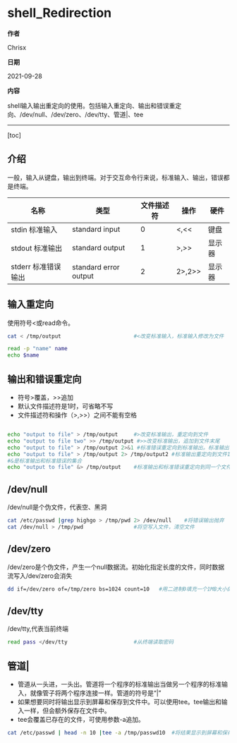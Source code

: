 # shell_Redirection

**作者**

Chrisx

**日期**

2021-09-28

**内容**

shell输入输出重定向的使用。包括输入重定向、输出和错误重定向、/dev/null、/dev/zero、/dev/tty、管道|、tee

----

[toc]

## 介绍

一般，输入从键盘，输出到终端。对于交互命令行来说，标准输入、输出，错误都是终端。

| 名称                | 类型                  | 文件描述符 | 操作   | 硬件   |
| ------------------- | --------------------- | ---------- | ------ | ------ |
| stdin 标准输入      | standard input        | 0          | <,<<   | 键盘   |
| stdout 标准输出     | standard output       | 1          | >,>>   | 显示器 |
| stderr 标准错误输出 | standard error output | 2          | 2>,2>> | 显示器 |

## 输入重定向

使用符号<或read命令。

```sh
cat < /tmp/output                       #<改变标准输入，标准输入修改为文件

read -p "name" name
echo $name

```

## 输出和错误重定向

* 符号>覆盖，>>追加
* 默认文件描述符是1时，可省略不写
* 文件描述符和操作（>,>>）之间不能有空格

```sh

echo "output to file" > /tmp/output     #>改变标准输出，重定向到文件
echo "output to file two" >> /tmp/output #>>改变标准输出，追加到文件末尾
echo "output to file" > /tmp/output 2>&1 #标准错误重定向到标准输出。标准输出和标准错误重定向到同一个文件
echo "output to file" > /tmp/output 2> /tmp/output2 #标准输出重定向到文件1，标准错误重定向到文件2，放到不同文件中
#&是标准输出和标准错误的集合
echo "output to file" &> /tmp/output    #标准输出和标准错误重定向到同一个文件，等于(> 2>&1)

```

## /dev/null

/dev/null是个伪文件，代表空、黑洞

```sh
cat /etc/passwd |grep highgo > /tmp/pwd 2> /dev/null    #将错误输出抛弃
cat /dev/null > /tmp/pwd                #将空写入文件，清空文件

```

## /dev/zero

/dev/zero是个伪文件，产生一个null数据流。初始化指定长度的文件，同时数据流写入/dev/zero会消失

```sh
dd if=/dev/zero of=/tmp/zero bs=1024 count=10   #用二进制0填充一个1MB大小的文件

```

## /dev/tty

/dev/tty,代表当前终端

```sh
read pass </dev/tty                     #从终端读取密码
```

## 管道|

* 管道从一头进，一头出。管道将一个程序的标准输出当做另一个程序的标准输入，就像管子将两个程序连接一样。管道的符号是“|”
* 如果想要同时将输出显示到屏幕和保存到文件中。可以使用tee。tee输出和输入一样，但会额外保存在文件中。
* tee会覆盖已存在的文件，可使用参数-a追加。
  
```sh
cat /etc/passwd | head -n 10 |tee -a /tmp/passwd10  #将结果显示到屏幕和保存到文件

```